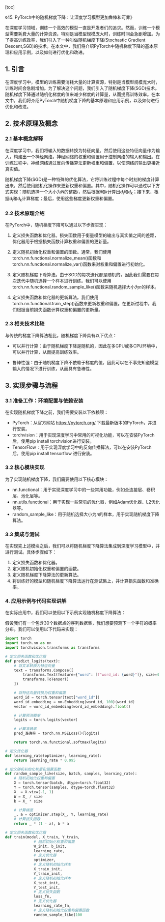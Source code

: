 
[toc]                    
                
                
《45. PyTorch中的随机梯度下降：让深度学习模型更加鲁棒和可靠》

在深度学习领域，训练一个高效的模型一直是开发者们的追求。然而，训练一个模型需要耗费大量的计算资源，特别是当模型规模庞大时，训练时间会急剧增加。为了提高训练效率，我们引入了一种叫做随机梯度下降(Stochastic Gradient Descent,SGD)的技术。在本文中，我们将介绍PyTorch中随机梯度下降的基本原理和应用示例，以及如何进行优化和改进。

## 1. 引言

在深度学习中，模型的训练需要消耗大量的计算资源，特别是当模型规模庞大时，训练时间会急剧增加。为了解决这个问题，我们引入了随机梯度下降(SGD)技术。随机梯度下降通过随机化梯度的值来减少梯度的计算量，从而提高训练效率。在本文中，我们将介绍PyTorch中随机梯度下降的基本原理和应用示例，以及如何进行优化和改进。

## 2. 技术原理及概念

### 2.1 基本概念解释

在深度学习中，我们将输入的数据转换为特征向量，然后使用这些特征向量作为输入，构建出一个神经网络。神经网络的权重和偏置用于控制网络的输入和输出。在训练过程中，神经网络通过反向传播算法更新权重和偏置，以使网络的输出更接近真实值。

随机梯度下降(SGD)是一种特殊的优化算法，它将训练过程中每个时刻的梯度计算出来，然后使用随机化操作来更新权重和偏置。其中，随机化操作可以通过以下方式实现：随机选择一个大小为$N$的整数$i$，然后根据$i$和$k$计算出$d_i$和$d_k$；接下来，根据$d_i$和$d_k$计算梯度；最后，使用这些梯度更新权重和偏置。

### 2.2 技术原理介绍

在PyTorch中，随机梯度下降可以通过以下步骤实现：

1. 定义损失函数和优化器。损失函数用于衡量模型的输出与真实值之间的差距，优化器用于根据损失函数计算权重和偏置的更新量。

2. 定义随机初始化权重和偏置的函数。通常，我们使用torch.nn.functional.normalize_mean()函数和torch.nn.functional.normalize_var()函数来对权重和偏置进行初始化。

3. 定义随机梯度下降算法。由于SGD的每次迭代都是随机的，因此我们需要在每次迭代中随机选择一个样本进行训练。我们可以使用torch.nn.functional.random_sample_like()函数来随机选择大小为$n$的样本。

4. 定义损失函数和优化器的更新算法。我们使用torch.nn.functional.train_step()函数来更新权重和偏置。在更新过程中，我们根据当前损失函数计算权重和偏置的更新量。

### 2.3 相关技术比较

与传统的梯度下降算法相比，随机梯度下降具有以下优点：

- 可以并行计算：由于随机梯度下降是随机的，因此在多GPU或多CPU环境中，可以并行计算，从而提高训练效率。

- 鲁棒性强：由于随机梯度下降不依赖于梯度的值，因此可以在不事先知道模型输入的情况下进行训练，从而具有鲁棒性。

## 3. 实现步骤与流程

### 3.1 准备工作：环境配置与依赖安装

在实现随机梯度下降之前，我们需要安装以下依赖项：

- PyTorch：从官方网站 https://pytorch.org/ 下载最新版本的PyTorch，并进行安装。
- torchvision：用于实现深度学习中常用的可视化功能，可以在安装PyTorch后，使用pip install torchvision进行安装。
- TensorFlow：用于实现深度学习中的反向传播算法，可以在安装PyTorch后，使用pip install tensorflow 进行安装。

### 3.2 核心模块实现

为了实现随机梯度下降，我们需要使用以下核心模块：

- nn.functional：用于实现深度学习中的一些常用功能，例如全连接层、卷积层、池化层等。
- nn.utils.functional：用于实现一些常见的优化器，例如Adam优化器、L2优化器等。
- random_sample_like：用于随机选择大小为$n$的样本，用于实现随机梯度下降算法。

### 3.3 集成与测试

在实现完上述模块之后，我们可以将随机梯度下降算法集成到深度学习模型中，并进行测试。具体步骤如下：

1. 定义损失函数和优化器。
2. 定义随机初始化权重和偏置的函数。
3. 定义随机梯度下降算法的更新算法。
4. 将训练好的模型和随机梯度下降算法运行在测试集上，并计算损失函数和准确率。

### 4. 应用示例与代码实现讲解

在实际应用中，我们可以使用以下示例实现随机梯度下降算法：

假设我们有一个包含30个数据点的序列数据集，我们想要预测下一个字符的概率分布。我们可以使用以下代码来实现：
```python
import torch
import torch.nn as nn
import torchvision.transforms as transforms

# 定义损失函数和优化器
def predict_logits(text):
    # 将文本转换为特征向量
    text = transforms.Compose([
        transforms.Text(feature={"word": [f"word_id: {word}"]}, size=4),
        transforms.ToTensor()
    ])

    # 将特征向量转换为权重和偏置
    word_id = torch.tensor(text["word_id"])
    word_id_embedding = nn.Embedding(word_id, 100)(word_id)
    vector = word_id_embedding(word_id_embedding).float()

    # 计算预测概率
    logits = torch.logits(vector)

    # 计算准确率
    pred_准确率 = torch.nn.MSELoss()(logits)

    return torch.nn.functional.softmax(logits)

# 定义优化器
def learning_rate(optimizer, learning_rate):
    return learning_rate * 0.995

# 定义随机初始化权重和偏置函数
def random_sample_like(size, batch, samples, learning_rate):
    # 随机初始化权重和偏置
    X = torch.tensor(batch, dtype=torch.float32)
    Y = torch.tensor(samples, dtype=torch.float32)
    X_ = X.view(-1, 1)
    W = X_ / size
    b = X_ * size

    # 计算梯度
    _, a = optimizer.step(X_, Y, learning_rate)
    # 计算损失函数
    return _ * (1 - a), b * a

# 定义损失函数和优化器
def train(model, X_train, Y_train,
             # 随机初始化权重和偏置
             W_init, b_init,
             learning_rate,
             # 定义优化器
             optimizer,
             # 定义随机初始化样本
             X_train_init,
             Y_train_init,
             # 定义随机初始化样本
             X_test_init,
             Y_test_init,
             # 定义损失函数
             loss_fn,
             # 定义优化器
             learning_rate_fn,
             # 定义随机初始化权重和偏置函数
             random_sample_like(100

